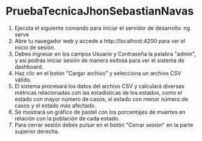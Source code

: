 # PruebaTecnicaJhonSebastianNavas

1. Ejecuta el siguiente comando para iniciar el servidor de desarrollo: ng serve
2. Abre tu navegador web y accede a http://localhost:4200 para ver el inicio de sesión.
3. Debes ingresar en los campos Usuario y Contraseña la palabra "admin", y así podrás iniciar sesión de manera exitosa para ver el sistema de dashboard.
4. Haz clic en el botón "Cargar archivo" y selecciona un archivo CSV válido.
5. El sistema procesará los datos del archivo CSV y calculará diversas métricas relacionadas con las estadísticas de los estados, como el estado con mayor número de casos, el estado con     menor número de casos y el estado más afectado.
6. Se mostrará un gráfico de pastel con los porcentajes de muertes en relación con la población de cada estado. 
7. Para cerrar sesión debes pulsar en el botón "Cerrar sesión" en la parte superior derecha.


